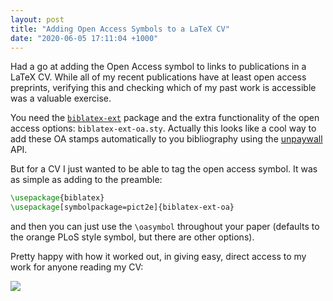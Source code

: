 ```yaml
---
layout: post
title: "Adding Open Access Symbols to a LaTeX CV"
date: "2020-06-05 17:11:04 +1000"
---
```


Had a go at adding the Open Access symbol to links to publications in a LaTeX CV.
While all of my recent publications have at least open access preprints, verifying this and checking which of my past work is accessible was a valuable exercise.

You need the [`biblatex-ext`](https://ctan.org/pkg/biblatex-ext) package and the extra functionality of the open access options: `biblatex-ext-oa.sty`.
Actually this looks like a cool way to add these OA stamps automatically to you bibliography using the [unpaywall](https://unpaywall.org/) API.

But for a CV I just wanted to be able to tag the open access symbol.
It was as simple as adding to the preamble:

```latex
\usepackage{biblatex}
\usepackage[symbolpackage=pict2e]{biblatex-ext-oa}
```

and then you can just use the `\oasymbol` throughout your paper (defaults to the orange PLoS style symbol, but there are other options).

Pretty happy with how it worked out, in giving easy, direct access to my work for anyone reading my CV:

![]({{site.url}}/img/OAsymbol_CV.png)
